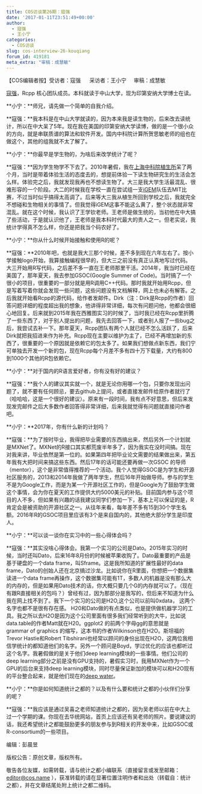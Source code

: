 ```yaml
---
title: COS访谈第26期：寇强
date: '2017-01-11T23:51:49+00:00'
author: 
  - 寇强
  - 王小宁
categories:
  - COS访谈
slug: cos-interview-26-kouqiang
forum_id: 419181
meta_extra: "审稿：成慧敏"
---
```


【COS编辑者按】受访者：寇强      采访者：王小宁     审稿：成慧敏

[寇强](http://weibo.com/thirdwing?is_all=1)，Rcpp 核心团队成员。本科就读于中山大学，现为印第安纳大学博士在读。

**小宁：**师兄，请先做一个简单的自我介绍。

**寇强：**我本科是在中山大学就读的，因为本来我是读生物的，后来改去读统计，所以在中大呆了5年。现在我在美国的印第安纳大学读博，做的是一个很小众的方向，就是串联质谱的算法和软件开发。国内中科院计算所贺思敏老师的组也在做这个，其他的组我就不太了解了。

**小宁：**你最早是学生物的，为啥后来改学统计了呢？

**寇强：**因为学生物学不下去了。2010年暑假，我在[上海中科院植生所](http://www.sippe.ac.cn)呆了两个月，当时是带着体验生活的态度去的，想提前体验一下读生物研究生的生活会怎么样。体验完之后，我就发现我再也不想读生物了。大三是我大学生活最混乱、很难形容的一个阶段。大二的时候我在学校一直在尝试组一支[iGEM](http://igem.org)队伍去MIT比赛，不过当时似乎搞得太高调了。后来等大三我从植生所回到学校之后，我就完全不想碰和生物相关的事情了。但我觉得iGEM这事不能这么黄了，整个状态就非常混乱。就在这个时候，我认识了王学钦老师。王老师是做生统的，当初他在中大搞了些活动，于是就认识他了，王老师是我本科时代最大的贵人之一。但老实说，我统计学得真不怎么样，你还是把我当个码农好了。

**小宁：**你从什么时候开始接触和使用R的呢？

**寇强：**2010年吧，也就是我大三那个时候，差不多到现在六年左右了。按小学接触logo开始，我算接触编程很早的，但大三之前没有真正认真地写过代码。大三开始用R写代码，之后差不多一直在王老师那里干活。2014年，我当时已经在美国了，那年夏天，我去参加GSOC(Google Summer of Code)。当时搞了一个很小的项目，很重要的一部分就是用R调用C++代码。那时我就开始用Rcpp，但是写着写着你就会发现一些问题，这些问题没有文档解释，网上也未必有解答。之后我就开始看Rcpp的源代码，给作者发邮件。Dirk（注：Dirk是Rcpp的作者）回答问题详细的程度超出我的想象，他讲得非常详细，每次有问题问他，他都会很细心地回复。后来就到2015年我在西雅图实习的时候了，当时我已经在Rcpp里折腾了一些东西了，对于别人提出的问题，我先去回答一下，或者别人报了一些bug之后，我尝试去补一下。那年夏天，Rcpp团队有两个人就已经不怎么活跃了，后来Dirk就把我招进来作为补充。Rcpp现在主要以维护为主了，已经不再增加新的东西了，很重要的一个原因就是依赖它的包太多了。如果我们想做点新东西，我们宁可单独去开发一个新的包，现在Rcpp每个月差不多有四十万下载量，大约有800到1000个其他的R包依赖它。

**小宁：**对于国内的R语言爱好者，你有没有好的建议？

**寇强：**我个人的建议其实就一个，就是无论你用哪一个包，只要你发现出问题了，就不要有任何顾忌，要去github上提问，或者直接发邮件给原作者就行了（哈哈哈，这是一个很好的建议）。原来有一段时间，我有点不好意思，但后来发现发完邮件之后大多数作者回答得非常详细，后来我就觉得有问题就直接问作者吧。

**小宁：**2017年，你有什么新的计划吗？

**寇强：**为了按时毕业，我得把毕业需要的东西搞出来，然后另外一个计划就是MXNet了。MXNet的R接口其实都荒废半年多了，因为我实在没时间搞。现在对我来讲，毕业依然是第一位的。如果第四年把毕业论文需要的结果做出来，第五年我有大把时间来搞这些东西。然后17年的话可能还要再做一次GSOC 的导师（mentor），这个是非常值得推荐的一个活动。我个人觉得GSOC是为学生和开源社区服务的，2013和2014年我做了两年学生，然后16年开始做导师。参与的学生不是为Google工作，而是为某一个开源社区工作的，但是Google为了鼓励学生做这个事情，会为你在夏天的工作提供大约5000美元的补贴。目前国内参与这个项目的人不多，但如果有兴趣的话我建议同学们参加一下，基本上可以保证的是，R肯定会是被资助的开源社区之一。从往年来看，每年差不多有15到30个学生名额。2016年R的GSOC项目里应该有3个是来自国内的，其他绝大部分学生是印度人。

**小宁：**可以谈一谈你在实习中的一些心得体会吗？

**寇强：**其实没啥心得体会。我第一个实习的公司是Dato。2015年实习的时候，当时还叫Dato，后来16年8月份的时候被苹果收购了。Dato最重要的产品是基于硬盘的一个data frame，叫Sframe。这是我所知道的扩展性最好的data frame，Dato的创始人还在北京搞过沙龙。比如说你在R里面，你想把一个数据集读进一个data frame再操作，这个数据集可能有1T，多数人的机器是没有那么大的内存的，但是如果用Dato技术的话，你大概只要几个G的内存就可以了。（现在有跟R直接相关的包吗？）曾经有过，因为那部分是我写的，但后来不知道为什么我在网上找不到了。我下一个实习的公司是H2O,这个公司以前叫0xdata， 这两个名字也都不是很有存在感。 H20和Dato做的有点类似，也是提供做机器学习的工具。我之所以去H2O是因为这个公司里面有很多我们经常听到的大牛，比如说data.table的作者Matt就在H20。ggplot2 的前两个字母gg的意思就是grammar of graphics 的缩写，这本书的作者Wilkinson也在H2O。斯坦福的Trevor Hastie和Robert Tibshirani也经常以顾问的身份出现在H2O，这两位我相信学统计的都知道他们的名字。另外一个顾问是Boyd，学过优化的应该也都听过这个名字。我暑假做的是关于他们deep learning模块的一些事情。他们公司的deep learning部分之前是没有GPU支持的，暑假实习时，我用MXNet作为一个GPU的后台来支持deep learning模块，同时尽量保证新加的模块可以和H2O现有的平台整合起来，就是他们现在的[deep water](http://www.h2o.ai/deep-water/)。

**小宁：**你是如何知道统计之都的？以及有什么要和统计之都的小伙伴们分享的呢？

**寇强：**我应该是通过吴喜之老师知道统计之都的，因为吴老师以前在中大上过一个学期的课。你现在去华统网站，首页上应该还有吴老师的照片。要说建议的话，我还希望统计之都能鼓励更多的朋友参与到R相关的开发中来，比如GSOC或R-consortium的一些项目。

编辑：彭晨昱

版权公告：原创文章，版权所有。

敬告各位友媒，如需转载，请与统计之都小编联系（直接留言或发至邮箱：editor@cos.name ），获准转载的请在显著位置注明作者和出处（转载自：统计之都），并在文章结尾处附上统计之都二维码。
